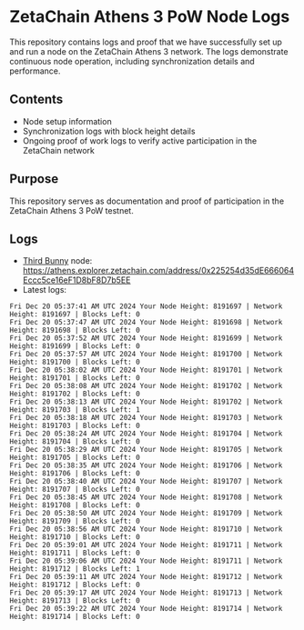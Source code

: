 # ZetaChain Athens 3 PoW Node Logs
This repository contains logs and proof that we have successfully set up and run a node on the ZetaChain Athens 3 network. The logs demonstrate continuous node operation, including synchronization details and performance.

## Contents
- Node setup information
- Synchronization logs with block height details
- Ongoing proof of work logs to verify active participation in the ZetaChain network

## Purpose
This repository serves as documentation and proof of participation in the ZetaChain Athens 3 PoW testnet.

## Logs

- [Third Bunny](https://thirdbunny.xyz/) node: https://athens.explorer.zetachain.com/address/0x225254d35dE666064Eccc5ce16eF1D8bF8D7b5EE
- Latest logs:
```
Fri Dec 20 05:37:41 AM UTC 2024 Your Node Height: 8191697 | Network Height: 8191697 | Blocks Left: 0
Fri Dec 20 05:37:47 AM UTC 2024 Your Node Height: 8191698 | Network Height: 8191698 | Blocks Left: 0
Fri Dec 20 05:37:52 AM UTC 2024 Your Node Height: 8191699 | Network Height: 8191699 | Blocks Left: 0
Fri Dec 20 05:37:57 AM UTC 2024 Your Node Height: 8191700 | Network Height: 8191700 | Blocks Left: 0
Fri Dec 20 05:38:02 AM UTC 2024 Your Node Height: 8191701 | Network Height: 8191701 | Blocks Left: 0
Fri Dec 20 05:38:08 AM UTC 2024 Your Node Height: 8191702 | Network Height: 8191702 | Blocks Left: 0
Fri Dec 20 05:38:13 AM UTC 2024 Your Node Height: 8191702 | Network Height: 8191703 | Blocks Left: 1
Fri Dec 20 05:38:18 AM UTC 2024 Your Node Height: 8191703 | Network Height: 8191703 | Blocks Left: 0
Fri Dec 20 05:38:24 AM UTC 2024 Your Node Height: 8191704 | Network Height: 8191704 | Blocks Left: 0
Fri Dec 20 05:38:29 AM UTC 2024 Your Node Height: 8191705 | Network Height: 8191705 | Blocks Left: 0
Fri Dec 20 05:38:35 AM UTC 2024 Your Node Height: 8191706 | Network Height: 8191706 | Blocks Left: 0
Fri Dec 20 05:38:40 AM UTC 2024 Your Node Height: 8191707 | Network Height: 8191707 | Blocks Left: 0
Fri Dec 20 05:38:45 AM UTC 2024 Your Node Height: 8191708 | Network Height: 8191708 | Blocks Left: 0
Fri Dec 20 05:38:50 AM UTC 2024 Your Node Height: 8191709 | Network Height: 8191709 | Blocks Left: 0
Fri Dec 20 05:38:56 AM UTC 2024 Your Node Height: 8191710 | Network Height: 8191710 | Blocks Left: 0
Fri Dec 20 05:39:01 AM UTC 2024 Your Node Height: 8191711 | Network Height: 8191711 | Blocks Left: 0
Fri Dec 20 05:39:06 AM UTC 2024 Your Node Height: 8191711 | Network Height: 8191712 | Blocks Left: 1
Fri Dec 20 05:39:11 AM UTC 2024 Your Node Height: 8191712 | Network Height: 8191712 | Blocks Left: 0
Fri Dec 20 05:39:17 AM UTC 2024 Your Node Height: 8191713 | Network Height: 8191713 | Blocks Left: 0
Fri Dec 20 05:39:22 AM UTC 2024 Your Node Height: 8191714 | Network Height: 8191714 | Blocks Left: 0
```
